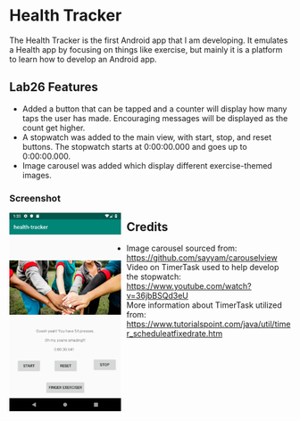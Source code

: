 # Health Tracker

The Health Tracker is the first Android app that I am developing.  It emulates a Health app by focusing on things like exercise, but mainly it is a platform to learn how to develop an Android app.

## Lab26 Features

* Added a button that can be tapped and a counter will display how many taps the user has made.  Encouraging messages will be displayed as the count get higher.
* A stopwatch was added to the main view, with start, stop, and reset buttons.  The stopwatch starts at 0:00:00.000 and goes up to 0:00:00.000.
* Image carousel was added which display different exercise-themed images.

### Screenshot

<img src="./assets/screenshot_1.png"
     alt="White Board Picture"
     style="float: left; margin-right: 10px; width: 200px;" />



## Credits

* Image carousel sourced from: https://github.com/sayyam/carouselview
* Video on TimerTask used to help develop the stopwatch: https://www.youtube.com/watch?v=36jbBSQd3eU
* More information about TimerTask utilized from: https://www.tutorialspoint.com/java/util/timer_scheduleatfixedrate.htm
